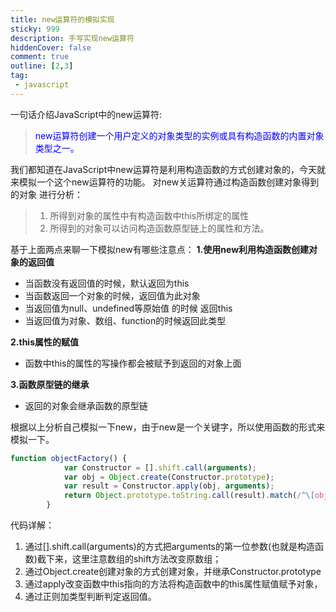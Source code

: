 ```yaml
---
title: new运算符的模拟实现
sticky: 999
description: 手写实现new运算符
hiddenCover: false
comment: true
outline: [2,3]
tag:
 - javascript
---
```

一句话介绍JavaScript中的new运算符:
> <font color=blue> new运算符创建一个用户定义的对象类型的实例或具有构造函数的内置对象类型之一。</font>

我们都知道在JavaScript中new运算符是利用构造函数的方式创建对象的，今天就来模拟一个这个new运算符的功能。
对new关运算符通过构造函数创建对象得到的对象 进行分析：
>1. 所得到对象的属性中有构造函数中this所绑定的属性
>2. 所得到的对象可以访问构造函数原型链上的属性和方法。

基于上面两点来聊一下模拟new有哪些注意点：
**1.使用new利用构造函数创建对象的返回值**
- 当函数没有返回值的时候，默认返回为this
- 当函数返回一个对象的时候，返回值为此对象
- 当返回值为null、undefined等原始值 的时候 返回this
- 当返回值为对象、数组、function的时候返回此类型

**2.this属性的赋值**
- 函数中this的属性的写操作都会被赋予到返回的对象上面

**3.函数原型链的继承**
- 返回的对象会继承函数的原型链

根据以上分析自己模拟一下new，由于new是一个关键字，所以使用函数的形式来模拟一下。
```javascript
function objectFactory() {
            var Constructor = [].shift.call(arguments);
            var obj = Object.create(Constructor.prototype);
            var result = Constructor.apply(obj, arguments);
            return Object.prototype.toString.call(result).match(/^\[object (\w+)\]$/)[1] === "Object" || "Function"  ? result : obj;
        }
```

代码详解：

1. 通过[].shift.call(arguments)的方式把arguments的第一位参数(也就是构造函数)截下来，这里注意数组的shift方法改变原数组；
2. 通过Object.create创建对象的方式创建对象，并继承Constructor.prototype
3. 通过apply改变函数中this指向的方法将构造函数中的this属性赋值赋予对象，
4. 通过正则加类型判断判定返回值。


